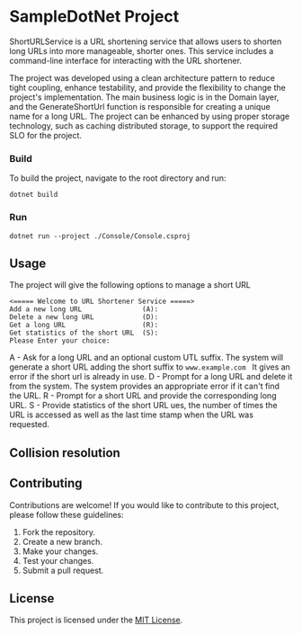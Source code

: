 # SampleDotNet Project

ShortURLService is a URL shortening service that allows users to shorten long URLs into more manageable, shorter ones. This service includes a command-line interface for interacting with the URL shortener.

The project was developed using a clean architecture pattern to reduce tight coupling, enhance testability, and provide the flexibility to change the project's implementation. The main business logic is in the Domain layer, and the GenerateShortUrl function is responsible for creating a unique name for a long URL. The project can be enhanced by using proper storage technology, such as caching distributed storage, to support the required SLO for the project.

### Build
To build the project, navigate to the root directory and run:
```
dotnet build
```
 ### Run
 ```
 dotnet run --project ./Console/Console.csproj
 ```

## Usage

The project will give the following options to manage a short URL

```
<===== Welcome to URL Shortener Service =====>
Add a new long URL               (A):
Delete a new long URL            (D):
Get a long URL                   (R):
Get statistics of the short URL  (S):
Please Enter your choice:         
```

A - Ask for a long URL and an optional custom UTL suffix. The system will generate a short URL adding the short suffix to ```www.example.com ```
It gives an error if the short url is already in use.
D - Prompt for a long URL and delete it from the system. The system provides an appropriate error if it can't find the URL.
R - Prompt for a short URL and provide the corresponding long URL. 
S - Provide statistics of the short URL ues, the number of times the URL is accessed as well as the last time stamp when the URL was requested.

## Collision resolution


## Contributing

Contributions are welcome! If you would like to contribute to this project, please follow these guidelines:

1. Fork the repository.
2. Create a new branch.
3. Make your changes.
4. Test your changes.
5. Submit a pull request.

## License

This project is licensed under the [MIT License](LICENSE).
